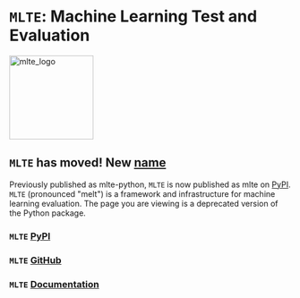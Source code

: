 # `MLTE`: Machine Learning Test and Evaluation

<img src="https://raw.githubusercontent.com/mlte-team/mlte/master/assets/MLTE_Logo_Color.svg" alt="mlte_logo" width="150"/>

## `MLTE` has moved! New <a href="https://pypi.org/project/mlte/" target="_blank">name</a>

Previously published as mlte-python, `MLTE` is now published as mlte on <a href="https://pypi.org/project/mlte/" target="_blank">PyPI</a>. `MLTE` (pronounced "melt") is a framework and infrastructure for machine learning evaluation. The page you are viewing is a deprecated version of the Python package.

### `MLTE` <a href="https://pypi.org/project/mlte/" target="_blank">PyPI</a>
### `MLTE` <a href="https://github.com/mlte-team/mlte" target="_blank">GitHub</a> 

### `MLTE` <a href="https://mlte.readthedocs.io/en/latest/" target="_blank">Documentation</a>